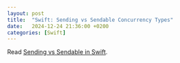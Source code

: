 ```yaml
---
layout: post
title:  "Swift: Sending vs Sendable Concurrency Types"
date:   2024-12-24 21:36:00 +0200
categories: [Swift]
---
```

Read [Sending vs Sendable in Swift](https://www.donnywals.com/sending-vs-sendable-in-swift/).
